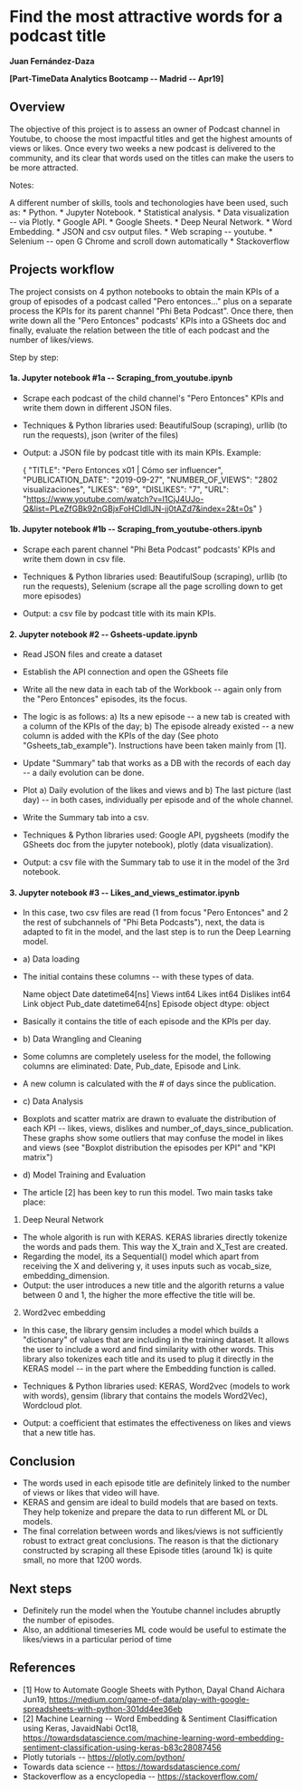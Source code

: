 # Find the most attractive words for a podcast title

**Juan Fernández-Daza**

**[Part-TimeData Analytics Bootcamp --  Madrid -- Apr19]**

## Overview

The objective of this project is to assess an owner of Podcast channel in Youtube, to choose the most impactful titles and get the highest amounts of views or likes.
Once every two weeks a new podcast is delivered to the community, and its clear that words used on the titles can make the users to be more attracted.

Notes:

A different number of skills, tools and techonologies have been used, such as:
	* Python.
	* Jupyter Notebook.
	* Statistical analysis.
	* Data visualization -- via Plotly.
	* Google API.
	* Google Sheets.
	* Deep Neural Network.
	* Word Embedding.
	* JSON and csv output files.
	* Web scraping -- youtube.
	* Selenium -- open G Chrome and scroll down automatically
	* Stackoverflow

## Projects workflow

The project consists on 4 python notebooks to obtain the main KPIs of a group of episodes of a podcast called "Pero entonces..." plus on a separate process the KPIs for its parent channel "Phi Beta Podcast". Once there, then write down all the "Pero Entonces" podcasts' KPIs into a GSheets doc and finally, evaluate the relation between the title of each podcast and the number of likes/views.

Step by step:

####  1a. Jupyter notebook #1a -- Scraping_from_youtube.ipynb

* Scrape each podcast of the child channel's "Pero Entonces" KPIs and write them down in different JSON files.

* Techniques & Python libraries used: BeautifulSoup (scraping), urllib (to run the requests), json (writer of the files)
* Output: a JSON file by podcast title with its main KPIs. Example:

	{
	    "TITLE": "Pero Entonces x01 | Cómo ser influencer",
	    "PUBLICATION_DATE": "2019-09-27",
	    "NUMBER_OF_VIEWS": "2802 visualizaciones",
	    "LIKES": "69",
	    "DISLIKES": "7",
	    "URL": "https://www.youtube.com/watch?v=l1CjJ4UJo-Q&list=PLeZfGBk92nGBjxFoHCIdllJN-jj0tAZd7&index=2&t=0s"
	}

####  1b. Jupyter notebook #1b -- Scraping_from_youtube-others.ipynb

* Scrape each parent channel "Phi Beta Podcast" podcasts' KPIs and write them down in csv file.

* Techniques & Python libraries used: BeautifulSoup (scraping), urllib (to run the requests), Selenium (scrape all the page scrolling down to get more episodes)
* Output: a csv file by podcast title with its main KPIs.

#### 2. Jupyter notebook #2 -- Gsheets-update.ipynb

* Read JSON files and create a dataset
* Establish the API connection and open the GSheets file
* Write all the new data in each tab of the Workbook -- again only from the "Pero Entonces" episodes, its the focus. 
* The logic is as follows: a) Its a new episode -- a new tab is created with a column of the KPIs of the day; b) The episode already existed -- a new column is added with the KPIs of the day (See photo "Gsheets_tab_example"). Instructions have been taken mainly from [1].
* Update "Summary" tab that works as a DB with the records of each day -- a daily evolution can be done.
* Plot a) Daily evolution of the likes and views and b) The last picture (last day) --  in both cases, individually per episode and of the whole channel. 
* Write the Summary tab into a csv. 

* Techniques & Python libraries used: Google API, pygsheets (modify the GSheets doc from the jupyter notebook), plotly (data visualization).
* Output: a csv file with the Summary tab to use it in the model of the 3rd notebook.

#### 3. Jupyter notebook #3 -- Likes_and_views_estimator.ipynb

* In this case, two csv files are read (1 from focus "Pero Entonces" and 2 the rest of subchannels of "Phi Beta Podcasts"), next, the data is adapted to fit in the model, and the last step is to run the Deep Learning model.

* a) Data loading

* The initial contains these columns -- with these types of data.

	Name                object
	Date        datetime64[ns]
	Views                int64
	Likes                int64
	Dislikes             int64
	Link                object
	Pub_date    datetime64[ns]
	Episode             object
	dtype: object

* Basically it contains the title of each episode and the KPIs per day.

* b) Data Wrangling and Cleaning

* Some columns are completely useless for the model, the following columns are eliminated: Date, Pub_date, Episode and Link.
* A new column is calculated with the # of days since the publication.

* c) Data Analysis

* Boxplots and scatter matrix are drawn to evaluate the distribution of each KPI -- likes, views, dislikes and number_of_days_since_publication. These graphs show some outliers that may confuse the model in likes and views (see "Boxplot distribution the episodes per KPI" and "KPI matrix")


* d) Model Training and Evaluation

* The article [2] has been key to run this model. Two main tasks take place:

1. Deep Neural Network
* The whole algorith is run with KERAS. KERAS libraries directly tokenize the words and pads them. This way the X_train and X_Test are created.
* Regarding the model, its a Sequential() model which apart from receiving the X and delivering y, it uses inputs such as vocab_size, embedding_dimension.
* Output: the user introduces a new title and the algorith returns a value between 0 and 1, the higher the more effective the title will be.

2. Word2vec embedding
* In this case, the library gensim includes a model which builds a "dictionary" of values that are including in the training dataset. It allows the user to include a word and find similarity with other words. This library also tokenizes each title and its used to plug it directly in the KERAS model -- in the part where the Embedding function is called.

* Techniques & Python libraries used: KERAS, Word2vec (models to work with words), gensim (library that contains the models Word2Vec), Wordcloud plot.
* Output: a coefficient that estimates the effectiveness on likes and views that a new title has.


## Conclusion

* The words used in each episode title are definitely linked to the number of views or likes that video will have.
* KERAS and gensim are ideal to build models that are based on texts. They help tokenize and prepare the data to run different ML or DL models.
* The final correlation between words and likes/views is not sufficiently robust to extract great conclusions. The reason is that the dictionary constructed by scraping all these Episode titles (around 1k) is quite small, no more that 1200 words.

## Next steps

* Definitely run the model when the Youtube channel includes abruptly the number of episodes.
* Also, an additional timeseries ML code would be useful to estimate the likes/views in a particular period of time

## References
* [1] How to Automate Google Sheets with Python, Dayal Chand Aichara Jun19, https://medium.com/game-of-data/play-with-google-spreadsheets-with-python-301dd4ee36eb
* [2] Machine Learning -- Word Embedding & Sentiment Clasiffication using Keras, JavaidNabi Oct18, https://towardsdatascience.com/machine-learning-word-embedding-sentiment-classification-using-keras-b83c28087456
* Plotly tutorials -- https://plotly.com/python/
* Towards data science -- https://towardsdatascience.com/
* Stackoverflow as a encyclopedia -- https://stackoverflow.com/